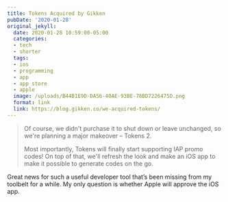 ```yaml
---
title: Tokens Acquired by Gikken
pubDate: '2020-01-28'
original_jekyll:
  date: 2020-01-28 10:59:00-05:00
  categories:
  - tech
  - shorter
  tags:
  - ios
  - programming
  - app
  - app store
  - apple
  image: /uploads/B44B1E9D-DA56-40AE-93BE-78BD7226475D.png
  format: link
  link: https://blog.gikken.co/we-acquired-tokens/
---
```


> Of course, we didn't purchase it to shut down or leave unchanged, so we're planning a major makeover – Tokens 2.
> 
> Most importantly, Tokens will finally start supporting IAP promo codes! On top of that, we'll refresh the look and make an iOS app to make it possible to generate codes on the go.

Great news for such a useful developer tool that’s been missing from my toolbelt for a while. My only question is whether Apple will approve the iOS app.
